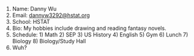 1. Name: Danny Wu
2. Email: dannyw3292@hstat.org
3. School: HSTAT
4. Bio: My hobbies include drawing and reading fantasy novels.
5. Schedule: 1) Math 2) SEP 3) US History 4) English 5) Gym 6) Lunch 7) Biology 8) Biology/Study Hall
6. Wuh?